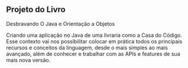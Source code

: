 ## Projeto do Livro 
Desbravando O Java e Orientação a Objetos

Criando uma aplicação no Java de uma livraria como a
Casa do Código. Esse contexto vai nos possibilitar colocar em prática todos os
principais recursos e conceitos da linguagem, desde o mais simples ao mais
avançado, além de conhecer e trabalhar com as APIs e features de sua mais
nova versão.
